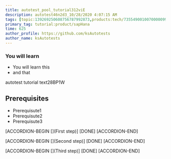```yaml
---
title: autotest_pool_tutorial312viE
description: autotest46n2d3_10/28/2020 4:07:15 AM
tags: [topic:139269250608756787992873,products:tech/73554900100700000996,tutorial:experience/advanced]
primary_tag: tutorial:product/sapHana
time: 625
author_profile: https://github.com/ksAutotests
author_name: ksAutotests
---
```

### You will learn
- You will learn this
- and that

autotest tutorial text28BP1W

## Prerequisites
- Prerequisute1
- Prerequisute2
- Prerequisute3

[ACCORDION-BEGIN [](First step)]
[DONE]
[ACCORDION-END]

[ACCORDION-BEGIN [](Second step)]
[DONE]
[ACCORDION-END]

[ACCORDION-BEGIN [](Third step)]
[DONE]
[ACCORDION-END]

